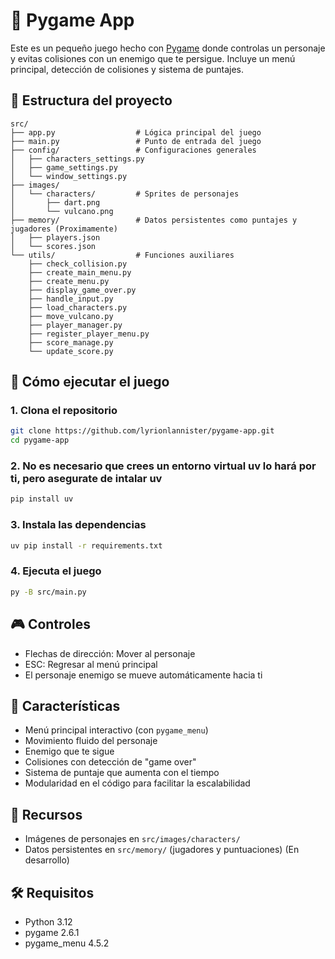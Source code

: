 # 🎩 Pygame App

Este es un pequeño juego hecho con [Pygame](https://www.pygame.org/) donde controlas un personaje y evitas colisiones con un enemigo que te persigue. Incluye un menú principal, detección de colisiones y sistema de puntajes.

## 📂 Estructura del proyecto

```
src/
├── app.py                  # Lógica principal del juego
├── main.py                 # Punto de entrada del juego
├── config/                 # Configuraciones generales
│   ├── characters_settings.py
│   ├── game_settings.py
│   └── window_settings.py
├── images/
│   └── characters/         # Sprites de personajes
│       ├── dart.png
│       └── vulcano.png
├── memory/                 # Datos persistentes como puntajes y jugadores (Proximamente)
│   ├── players.json
│   └── scores.json
└── utils/                  # Funciones auxiliares
    ├── check_collision.py
    ├── create_main_menu.py
    ├── create_menu.py
    ├── display_game_over.py
    ├── handle_input.py
    ├── load_characters.py
    ├── move_vulcano.py
    ├── player_manager.py
    ├── register_player_menu.py
    ├── score_manage.py
    └── update_score.py
```

## 🚀 Cómo ejecutar el juego

### 1. Clona el repositorio

```bash
git clone https://github.com/lyrionlannister/pygame-app.git
cd pygame-app
```

### 2. No es necesario que crees un entorno virtual uv lo hará por ti, pero asegurate de intalar uv

```bash
pip install uv
```

### 3. Instala las dependencias

```bash
uv pip install -r requirements.txt
```

### 4. Ejecuta el juego

```bash
py -B src/main.py
```

## 🎮 Controles

- Flechas de dirección: Mover al personaje
- ESC: Regresar al menú principal
- El personaje enemigo se mueve automáticamente hacia ti

## 🧠 Características

- Menú principal interactivo (con `pygame_menu`)
- Movimiento fluido del personaje
- Enemigo que te sigue
- Colisiones con detección de "game over"
- Sistema de puntaje que aumenta con el tiempo
- Modularidad en el código para facilitar la escalabilidad

## 📸 Recursos

- Imágenes de personajes en `src/images/characters/`
- Datos persistentes en `src/memory/` (jugadores y puntuaciones) (En desarrollo)

## 🛠️ Requisitos

- Python 3.12
- pygame 2.6.1
- pygame_menu 4.5.2
